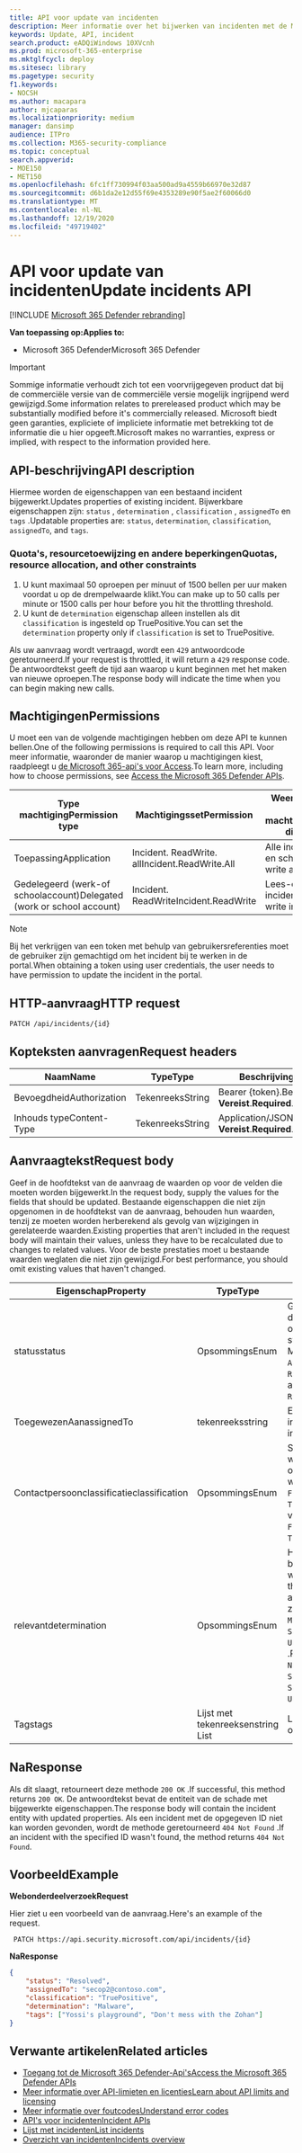 ```yaml
---
title: API voor update van incidenten
description: Meer informatie over het bijwerken van incidenten met de Microsoft 365 Defender API
keywords: Update, API, incident
search.product: eADQiWindows 10XVcnh
ms.prod: microsoft-365-enterprise
ms.mktglfcycl: deploy
ms.sitesec: library
ms.pagetype: security
f1.keywords:
- NOCSH
ms.author: macapara
author: mjcaparas
ms.localizationpriority: medium
manager: dansimp
audience: ITPro
ms.collection: M365-security-compliance
ms.topic: conceptual
search.appverid:
- MOE150
- MET150
ms.openlocfilehash: 6fc1ff730994f03aa500ad9a4559b66970e32d87
ms.sourcegitcommit: d6b1da2e12d55f69e4353289e90f5ae2f60066d0
ms.translationtype: MT
ms.contentlocale: nl-NL
ms.lasthandoff: 12/19/2020
ms.locfileid: "49719402"
---
```

# <a name="update-incidents-api"></a><span data-ttu-id="48a2c-104">API voor update van incidenten</span><span class="sxs-lookup"><span data-stu-id="48a2c-104">Update incidents API</span></span>

[!INCLUDE [Microsoft 365 Defender rebranding](../includes/microsoft-defender.md)]

<span data-ttu-id="48a2c-105">**Van toepassing op:**</span><span class="sxs-lookup"><span data-stu-id="48a2c-105">**Applies to:**</span></span>

- <span data-ttu-id="48a2c-106">Microsoft 365 Defender</span><span class="sxs-lookup"><span data-stu-id="48a2c-106">Microsoft 365 Defender</span></span>

> [!IMPORTANT]
> <span data-ttu-id="48a2c-107">Sommige informatie verhoudt zich tot een voorvrijgegeven product dat bij de commerciële versie van de commerciële versie mogelijk ingrijpend werd gewijzigd.</span><span class="sxs-lookup"><span data-stu-id="48a2c-107">Some information relates to prereleased product which may be substantially modified before it's commercially released.</span></span> <span data-ttu-id="48a2c-108">Microsoft biedt geen garanties, expliciete of impliciete informatie met betrekking tot de informatie die u hier opgeeft.</span><span class="sxs-lookup"><span data-stu-id="48a2c-108">Microsoft makes no warranties, express or implied, with respect to the information provided here.</span></span>

## <a name="api-description"></a><span data-ttu-id="48a2c-109">API-beschrijving</span><span class="sxs-lookup"><span data-stu-id="48a2c-109">API description</span></span>

<span data-ttu-id="48a2c-110">Hiermee worden de eigenschappen van een bestaand incident bijgewerkt.</span><span class="sxs-lookup"><span data-stu-id="48a2c-110">Updates properties of existing incident.</span></span> <span data-ttu-id="48a2c-111">Bijwerkbare eigenschappen zijn: ```status``` , ```determination``` , ```classification``` , ```assignedTo``` en ```tags``` .</span><span class="sxs-lookup"><span data-stu-id="48a2c-111">Updatable properties are: ```status```, ```determination```, ```classification```, ```assignedTo```, and ```tags```.</span></span>

### <a name="quotas-resource-allocation-and-other-constraints"></a><span data-ttu-id="48a2c-112">Quota's, resourcetoewijzing en andere beperkingen</span><span class="sxs-lookup"><span data-stu-id="48a2c-112">Quotas, resource allocation, and other constraints</span></span>

1. <span data-ttu-id="48a2c-113">U kunt maximaal 50 oproepen per minuut of 1500 bellen per uur maken voordat u op de drempelwaarde klikt.</span><span class="sxs-lookup"><span data-stu-id="48a2c-113">You can make up to 50 calls per minute or 1500 calls per hour before you hit the throttling threshold.</span></span>
2. <span data-ttu-id="48a2c-114">U kunt de `determination` eigenschap alleen instellen als dit `classification` is ingesteld op TruePositive.</span><span class="sxs-lookup"><span data-stu-id="48a2c-114">You can set the `determination` property only if `classification` is set to TruePositive.</span></span>

<span data-ttu-id="48a2c-115">Als uw aanvraag wordt vertraagd, wordt een `429` antwoordcode geretourneerd.</span><span class="sxs-lookup"><span data-stu-id="48a2c-115">If your request is throttled, it will return a `429` response code.</span></span> <span data-ttu-id="48a2c-116">De antwoordtekst geeft de tijd aan waarop u kunt beginnen met het maken van nieuwe oproepen.</span><span class="sxs-lookup"><span data-stu-id="48a2c-116">The response body will indicate the time when you can begin making new calls.</span></span>

## <a name="permissions"></a><span data-ttu-id="48a2c-117">Machtigingen</span><span class="sxs-lookup"><span data-stu-id="48a2c-117">Permissions</span></span>

<span data-ttu-id="48a2c-118">U moet een van de volgende machtigingen hebben om deze API te kunnen bellen.</span><span class="sxs-lookup"><span data-stu-id="48a2c-118">One of the following permissions is required to call this API.</span></span> <span data-ttu-id="48a2c-119">Voor meer informatie, waaronder de manier waarop u machtigingen kiest, raadpleegt u [de Microsoft 365-api's voor Access](api-access.md).</span><span class="sxs-lookup"><span data-stu-id="48a2c-119">To learn more, including how to choose permissions, see [Access the Microsoft 365 Defender APIs](api-access.md).</span></span>

<span data-ttu-id="48a2c-120">Type machtiging</span><span class="sxs-lookup"><span data-stu-id="48a2c-120">Permission type</span></span> | <span data-ttu-id="48a2c-121">Machtigingsset</span><span class="sxs-lookup"><span data-stu-id="48a2c-121">Permission</span></span> | <span data-ttu-id="48a2c-122">Weergavenaam van de machtiging</span><span class="sxs-lookup"><span data-stu-id="48a2c-122">Permission display name</span></span>
-|-|-
<span data-ttu-id="48a2c-123">Toepassing</span><span class="sxs-lookup"><span data-stu-id="48a2c-123">Application</span></span> | <span data-ttu-id="48a2c-124">Incident. ReadWrite. all</span><span class="sxs-lookup"><span data-stu-id="48a2c-124">Incident.ReadWrite.All</span></span> | <span data-ttu-id="48a2c-125">Alle incidenten lezen en schrijven</span><span class="sxs-lookup"><span data-stu-id="48a2c-125">Read and write all incidents</span></span>
<span data-ttu-id="48a2c-126">Gedelegeerd (werk-of schoolaccount)</span><span class="sxs-lookup"><span data-stu-id="48a2c-126">Delegated (work or school account)</span></span> | <span data-ttu-id="48a2c-127">Incident. ReadWrite</span><span class="sxs-lookup"><span data-stu-id="48a2c-127">Incident.ReadWrite</span></span> | <span data-ttu-id="48a2c-128">Lees-en schrijf incidenten</span><span class="sxs-lookup"><span data-stu-id="48a2c-128">Read and write incidents</span></span>

> [!NOTE]
> <span data-ttu-id="48a2c-129">Bij het verkrijgen van een token met behulp van gebruikersreferenties moet de gebruiker zijn gemachtigd om het incident bij te werken in de portal.</span><span class="sxs-lookup"><span data-stu-id="48a2c-129">When obtaining a token using user credentials, the user needs to have permission to update the incident in the portal.</span></span>

## <a name="http-request"></a><span data-ttu-id="48a2c-130">HTTP-aanvraag</span><span class="sxs-lookup"><span data-stu-id="48a2c-130">HTTP request</span></span>

```HTTP
PATCH /api/incidents/{id}
```

## <a name="request-headers"></a><span data-ttu-id="48a2c-131">Kopteksten aanvragen</span><span class="sxs-lookup"><span data-stu-id="48a2c-131">Request headers</span></span>

<span data-ttu-id="48a2c-132">Naam</span><span class="sxs-lookup"><span data-stu-id="48a2c-132">Name</span></span> | <span data-ttu-id="48a2c-133">Type</span><span class="sxs-lookup"><span data-stu-id="48a2c-133">Type</span></span> | <span data-ttu-id="48a2c-134">Beschrijving</span><span class="sxs-lookup"><span data-stu-id="48a2c-134">Description</span></span>
-|-|-
<span data-ttu-id="48a2c-135">Bevoegdheid</span><span class="sxs-lookup"><span data-stu-id="48a2c-135">Authorization</span></span> | <span data-ttu-id="48a2c-136">Tekenreeks</span><span class="sxs-lookup"><span data-stu-id="48a2c-136">String</span></span> | <span data-ttu-id="48a2c-137">Bearer {token}.</span><span class="sxs-lookup"><span data-stu-id="48a2c-137">Bearer {token}.</span></span> <span data-ttu-id="48a2c-138">**Vereist**.</span><span class="sxs-lookup"><span data-stu-id="48a2c-138">**Required**.</span></span>
<span data-ttu-id="48a2c-139">Inhouds type</span><span class="sxs-lookup"><span data-stu-id="48a2c-139">Content-Type</span></span> | <span data-ttu-id="48a2c-140">Tekenreeks</span><span class="sxs-lookup"><span data-stu-id="48a2c-140">String</span></span> | <span data-ttu-id="48a2c-141">Application/JSON.</span><span class="sxs-lookup"><span data-stu-id="48a2c-141">application/json.</span></span> <span data-ttu-id="48a2c-142">**Vereist**.</span><span class="sxs-lookup"><span data-stu-id="48a2c-142">**Required**.</span></span>

## <a name="request-body"></a><span data-ttu-id="48a2c-143">Aanvraagtekst</span><span class="sxs-lookup"><span data-stu-id="48a2c-143">Request body</span></span>

<span data-ttu-id="48a2c-144">Geef in de hoofdtekst van de aanvraag de waarden op voor de velden die moeten worden bijgewerkt.</span><span class="sxs-lookup"><span data-stu-id="48a2c-144">In the request body, supply the values for the fields that should be updated.</span></span> <span data-ttu-id="48a2c-145">Bestaande eigenschappen die niet zijn opgenomen in de hoofdtekst van de aanvraag, behouden hun waarden, tenzij ze moeten worden herberekend als gevolg van wijzigingen in gerelateerde waarden.</span><span class="sxs-lookup"><span data-stu-id="48a2c-145">Existing properties that aren't included in the request body will maintain their values, unless they have to be recalculated due to changes to related values.</span></span> <span data-ttu-id="48a2c-146">Voor de beste prestaties moet u bestaande waarden weglaten die niet zijn gewijzigd.</span><span class="sxs-lookup"><span data-stu-id="48a2c-146">For best performance, you should omit existing values that haven't changed.</span></span>

<span data-ttu-id="48a2c-147">Eigenschap</span><span class="sxs-lookup"><span data-stu-id="48a2c-147">Property</span></span> | <span data-ttu-id="48a2c-148">Type</span><span class="sxs-lookup"><span data-stu-id="48a2c-148">Type</span></span> | <span data-ttu-id="48a2c-149">Beschrijving</span><span class="sxs-lookup"><span data-stu-id="48a2c-149">Description</span></span>
-|-|-
<span data-ttu-id="48a2c-150">status</span><span class="sxs-lookup"><span data-stu-id="48a2c-150">status</span></span> | <span data-ttu-id="48a2c-151">Opsommings</span><span class="sxs-lookup"><span data-stu-id="48a2c-151">Enum</span></span> | <span data-ttu-id="48a2c-152">Geeft de huidige status van de waarschuwing op.</span><span class="sxs-lookup"><span data-stu-id="48a2c-152">Specifies the current status of the alert.</span></span> <span data-ttu-id="48a2c-153">Mogelijke waarden zijn: ```Active``` , ```Resolved``` , en ```Redirected``` .</span><span class="sxs-lookup"><span data-stu-id="48a2c-153">Possible values are: ```Active```, ```Resolved```, and ```Redirected```.</span></span>
<span data-ttu-id="48a2c-154">ToegewezenAan</span><span class="sxs-lookup"><span data-stu-id="48a2c-154">assignedTo</span></span> | <span data-ttu-id="48a2c-155">tekenreeks</span><span class="sxs-lookup"><span data-stu-id="48a2c-155">string</span></span> | <span data-ttu-id="48a2c-156">Eigenaar van het incident.</span><span class="sxs-lookup"><span data-stu-id="48a2c-156">Owner of the incident.</span></span>
<span data-ttu-id="48a2c-157">Contactpersoonclassificatie</span><span class="sxs-lookup"><span data-stu-id="48a2c-157">classification</span></span> | <span data-ttu-id="48a2c-158">Opsommings</span><span class="sxs-lookup"><span data-stu-id="48a2c-158">Enum</span></span> | <span data-ttu-id="48a2c-159">Specificatie van de waarschuwing.</span><span class="sxs-lookup"><span data-stu-id="48a2c-159">Specification of the alert.</span></span> <span data-ttu-id="48a2c-160">Mogelijke waarden zijn: ```Unknown``` , ```FalsePositive``` , ```TruePositive``` .</span><span class="sxs-lookup"><span data-stu-id="48a2c-160">Possible values are: ```Unknown```, ```FalsePositive```, ```TruePositive```.</span></span>
<span data-ttu-id="48a2c-161">relevant</span><span class="sxs-lookup"><span data-stu-id="48a2c-161">determination</span></span> | <span data-ttu-id="48a2c-162">Opsommings</span><span class="sxs-lookup"><span data-stu-id="48a2c-162">Enum</span></span> | <span data-ttu-id="48a2c-163">Hiermee geeft u het bepalen van de waarschuwing op.</span><span class="sxs-lookup"><span data-stu-id="48a2c-163">Specifies the determination of the alert.</span></span> <span data-ttu-id="48a2c-164">Mogelijke waarden zijn: ```NotAvailable``` , ```Apt``` ,,, ```Malware``` ```SecurityPersonnel``` ```SecurityTesting``` , ```UnwantedSoftware``` , ```Other``` .</span><span class="sxs-lookup"><span data-stu-id="48a2c-164">Possible values are: ```NotAvailable```, ```Apt```, ```Malware```, ```SecurityPersonnel```, ```SecurityTesting```, ```UnwantedSoftware```, ```Other```.</span></span>
<span data-ttu-id="48a2c-165">Tags</span><span class="sxs-lookup"><span data-stu-id="48a2c-165">tags</span></span> | <span data-ttu-id="48a2c-166">Lijst met tekenreeksen</span><span class="sxs-lookup"><span data-stu-id="48a2c-166">string List</span></span> | <span data-ttu-id="48a2c-167">Lijst met incident Tags.</span><span class="sxs-lookup"><span data-stu-id="48a2c-167">List of Incident tags.</span></span>

## <a name="response"></a><span data-ttu-id="48a2c-168">Na</span><span class="sxs-lookup"><span data-stu-id="48a2c-168">Response</span></span>

<span data-ttu-id="48a2c-169">Als dit slaagt, retourneert deze methode `200 OK` .</span><span class="sxs-lookup"><span data-stu-id="48a2c-169">If successful, this method returns `200 OK`.</span></span> <span data-ttu-id="48a2c-170">De antwoordtekst bevat de entiteit van de schade met bijgewerkte eigenschappen.</span><span class="sxs-lookup"><span data-stu-id="48a2c-170">The response body will contain the incident entity with updated properties.</span></span> <span data-ttu-id="48a2c-171">Als een incident met de opgegeven ID niet kan worden gevonden, wordt de methode geretourneerd `404 Not Found` .</span><span class="sxs-lookup"><span data-stu-id="48a2c-171">If an incident with the specified ID wasn't found, the method returns `404 Not Found`.</span></span>

## <a name="example"></a><span data-ttu-id="48a2c-172">Voorbeeld</span><span class="sxs-lookup"><span data-stu-id="48a2c-172">Example</span></span>

<span data-ttu-id="48a2c-173">**Webonderdeelverzoek**</span><span class="sxs-lookup"><span data-stu-id="48a2c-173">**Request**</span></span>

<span data-ttu-id="48a2c-174">Hier ziet u een voorbeeld van de aanvraag.</span><span class="sxs-lookup"><span data-stu-id="48a2c-174">Here's an example of the request.</span></span>

```HTTP
 PATCH https://api.security.microsoft.com/api/incidents/{id}
```

<span data-ttu-id="48a2c-175">**Na**</span><span class="sxs-lookup"><span data-stu-id="48a2c-175">**Response**</span></span>

```json
{
    "status": "Resolved",
    "assignedTo": "secop2@contoso.com",
    "classification": "TruePositive",
    "determination": "Malware",
    "tags": ["Yossi's playground", "Don't mess with the Zohan"]
}
```

## <a name="related-articles"></a><span data-ttu-id="48a2c-176">Verwante artikelen</span><span class="sxs-lookup"><span data-stu-id="48a2c-176">Related articles</span></span>

- [<span data-ttu-id="48a2c-177">Toegang tot de Microsoft 365 Defender-Api's</span><span class="sxs-lookup"><span data-stu-id="48a2c-177">Access the Microsoft 365 Defender APIs</span></span>](api-access.md)
- [<span data-ttu-id="48a2c-178">Meer informatie over API-limieten en licenties</span><span class="sxs-lookup"><span data-stu-id="48a2c-178">Learn about API limits and licensing</span></span>](api-terms.md)
- [<span data-ttu-id="48a2c-179">Meer informatie over foutcodes</span><span class="sxs-lookup"><span data-stu-id="48a2c-179">Understand error codes</span></span>](api-error-codes.md)
- [<span data-ttu-id="48a2c-180">API's voor incidenten</span><span class="sxs-lookup"><span data-stu-id="48a2c-180">Incident APIs</span></span>](api-incident.md)
- [<span data-ttu-id="48a2c-181">Lijst met incidenten</span><span class="sxs-lookup"><span data-stu-id="48a2c-181">List incidents</span></span>](api-list-incidents.md)
- [<span data-ttu-id="48a2c-182">Overzicht van incidenten</span><span class="sxs-lookup"><span data-stu-id="48a2c-182">Incidents overview</span></span>](incidents-overview.md)
